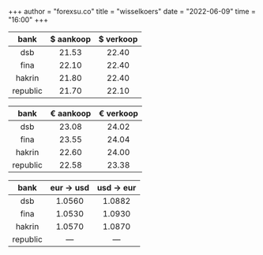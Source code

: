 +++
author = "forexsu.co"
title = "wisselkoers"
date = "2022-06-09"
time = "16:00"
+++

bank|$ aankoop|$ verkoop
:-----:|:-----:|:-----:
dsb  |21.53|22.40
fina  |22.10|22.40
hakrin  |21.80|22.40
republic  |21.70|22.10

bank|€ aankoop|€ verkoop
:-----:|:-----:|:-----:
dsb  |23.08|24.02
fina  |23.55|24.04
hakrin  |22.60|24.00
republic  |22.58|23.38

bank|eur → usd|usd → eur
:-----:|:-----:|:-----:
dsb  |1.0560|1.0882
fina  |1.0530|1.0930
hakrin  |1.0570|1.0870
republic  |—|—
